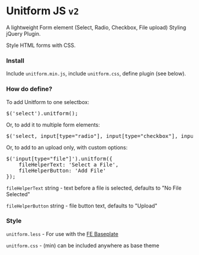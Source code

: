 # Unitform JS <code>v2</code>


A lightweight Form element (Select, Radio, Checkbox, File upload) Styling jQuery Plugin.

Style HTML forms with CSS.

### Install

Include <code>unitform.min.js</code>, include <code>unitform.css</code>, define plugin (see below). 

### How do define?

To add Unitform to one selectbox:

<pre>$('select').unitform();</pre>

Or, to add it to multiple form elements:

<pre>$('select, input[type="radio"], input[type="checkbox"], input[type="file"]').unitform();</pre>

Or, to add to an upload only, with custom options:

<pre>
$('input[type="file"]').unitform({
	fileHelperText: 'Select a File',
	fileHelperButton: 'Add File'
});
</pre>

<code>fileHelperText</code> string - text before a file is selected, defaults to "No File Selected"

<code>fileHelperButton</code> string - file button text, defaults to "Upload"

### Style

<code>unitform.less</code> - For use with the [FE Baseplate](https://github.com/wahnbriefe/front-end-baseplate)

<code>unitform.css</code> - (min) can be included anywhere as base theme